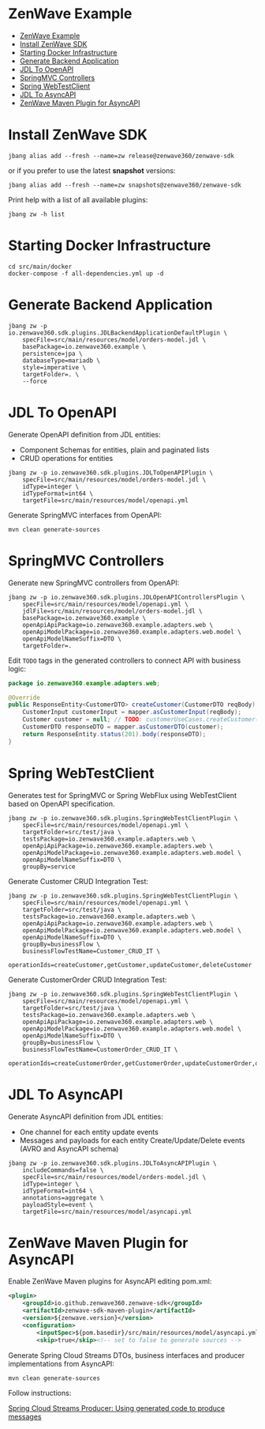 # ZenWave Example

<!-- TOC -->
* [ZenWave Example](#zenwave-example)
* [Install ZenWave SDK](#install-zenwave-sdk)
* [Starting Docker Infrastructure](#starting-docker-infrastructure)
* [Generate Backend Application](#generate-backend-application)
* [JDL To OpenAPI](#jdl-to-openapi)
* [SpringMVC Controllers](#springmvc-controllers)
* [Spring WebTestClient](#spring-webtestclient)
* [JDL To AsyncAPI](#jdl-to-asyncapi)
* [ZenWave Maven Plugin for AsyncAPI](#zenwave-maven-plugin-for-asyncapi)
<!-- TOC -->

# Install ZenWave SDK

```shell
jbang alias add --fresh --name=zw release@zenwave360/zenwave-sdk
```

or if you prefer to use the latest **snapshot** versions:

```shell
jbang alias add --fresh --name=zw snapshots@zenwave360/zenwave-sdk
```
Print help with a list of all available plugins:

```shell
jbang zw -h list
```

# Starting Docker Infrastructure

```shell
cd src/main/docker
docker-compose -f all-dependencies.yml up -d
```

# Generate Backend Application

```shell
jbang zw -p io.zenwave360.sdk.plugins.JDLBackendApplicationDefaultPlugin \
    specFile=src/main/resources/model/orders-model.jdl \
    basePackage=io.zenwave360.example \
    persistence=jpa \
    databaseType=mariadb \
    style=imperative \
    targetFolder=. \
    --force
```

# JDL To OpenAPI

Generate OpenAPI definition from JDL entities:

- Component Schemas for entities, plain and paginated lists
- CRUD operations for entities

```shell
jbang zw -p io.zenwave360.sdk.plugins.JDLToOpenAPIPlugin \
    specFile=src/main/resources/model/orders-model.jdl \
    idType=integer \
    idTypeFormat=int64 \
    targetFile=src/main/resources/model/openapi.yml
```
Generate SpringMVC interfaces from OpenAPI:

```shell
mvn clean generate-sources
```
# SpringMVC Controllers

Generate new SpringMVC controllers from OpenAPI:

```shell
jbang zw -p io.zenwave360.sdk.plugins.JDLOpenAPIControllersPlugin \
    specFile=src/main/resources/model/openapi.yml \
    jdlFile=src/main/resources/model/orders-model.jdl \
    basePackage=io.zenwave360.example \
    openApiApiPackage=io.zenwave360.example.adapters.web \
    openApiModelPackage=io.zenwave360.example.adapters.web.model \
    openApiModelNameSuffix=DTO \
    targetFolder=.
```

Edit `TODO` tags in the generated controllers to connect API with business logic:

```java
package io.zenwave360.example.adapters.web;

@Override
public ResponseEntity<CustomerDTO> createCustomer(CustomerDTO reqBody) {
    CustomerInput customerInput = mapper.asCustomerInput(reqBody);
    Customer customer = null; // TODO: customerUseCases.createCustomer(customerInput);
    CustomerDTO responseDTO = mapper.asCustomerDTO(customer);
    return ResponseEntity.status(201).body(responseDTO);
}
```

# Spring WebTestClient

Generates test for SpringMVC or Spring WebFlux using WebTestClient based on OpenAPI specification.

```shell
jbang zw -p io.zenwave360.sdk.plugins.SpringWebTestClientPlugin \
    specFile=src/main/resources/model/openapi.yml \
    targetFolder=src/test/java \
    testsPackage=io.zenwave360.example.adapters.web \
    openApiApiPackage=io.zenwave360.example.adapters.web \
    openApiModelPackage=io.zenwave360.example.adapters.web.model \
    openApiModelNameSuffix=DTO \
    groupBy=service
```

Generate Customer CRUD Integration Test:

```shell
jbang zw -p io.zenwave360.sdk.plugins.SpringWebTestClientPlugin \
    specFile=src/main/resources/model/openapi.yml \
    targetFolder=src/test/java \
    testsPackage=io.zenwave360.example.adapters.web \
    openApiApiPackage=io.zenwave360.example.adapters.web \
    openApiModelPackage=io.zenwave360.example.adapters.web.model \
    openApiModelNameSuffix=DTO \
    groupBy=businessFlow \
    businessFlowTestName=Customer_CRUD_IT \
    operationIds=createCustomer,getCustomer,updateCustomer,deleteCustomer
```

Generate CustomerOrder CRUD Integration Test:

```shell
jbang zw -p io.zenwave360.sdk.plugins.SpringWebTestClientPlugin \
    specFile=src/main/resources/model/openapi.yml \
    targetFolder=src/test/java \
    testsPackage=io.zenwave360.example.adapters.web \
    openApiApiPackage=io.zenwave360.example.adapters.web \
    openApiModelPackage=io.zenwave360.example.adapters.web.model \
    openApiModelNameSuffix=DTO \
    groupBy=businessFlow \
    businessFlowTestName=CustomerOrder_CRUD_IT \
    operationIds=createCustomerOrder,getCustomerOrder,updateCustomerOrder,deleteCustomerOrder
```

# JDL To AsyncAPI

Generate AsyncAPI definition from JDL entities:

- One channel for each entity update events
- Messages and payloads for each entity Create/Update/Delete events (AVRO and AsyncAPI schema)

```shell
jbang zw -p io.zenwave360.sdk.plugins.JDLToAsyncAPIPlugin \
    includeCommands=false \
    specFile=src/main/resources/model/orders-model.jdl \
    idType=integer \
    idTypeFormat=int64 \
    annotations=aggregate \
    payloadStyle=event \
    targetFile=src/main/resources/model/asyncapi.yml
```

# ZenWave Maven Plugin for AsyncAPI

Enable ZenWave Maven plugins for AsyncAPI editing pom.xml:

```xml
<plugin>
    <groupId>io.github.zenwave360.zenwave-sdk</groupId>
    <artifactId>zenwave-sdk-maven-plugin</artifactId>
    <version>${zenwave.version}</version>
    <configuration>
        <inputSpec>${pom.basedir}/src/main/resources/model/asyncapi.yml</inputSpec>
        <skip>true</skip><!-- set to false to generate sources -->
```

Generate Spring Cloud Streams DTOs, business interfaces and producer implementations from AsyncAPI:

```shell
mvn clean generate-sources
```

Follow instructions: 

[Spring Cloud Streams Producer: Using generated code to produce messages](https://zenwave360.github.io/Event-Driven-Architectures/AsyncAPI-Code-Generator#spring-cloud-streams-producer-using-generated-code-to-produce-messages)
